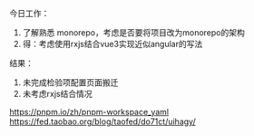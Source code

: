 今日工作：

1. 了解熟悉 monorepo，考虑是否要将项目改为monorepo的架构
2. 得：考虑使用rxjs结合vue3实现近似angular的写法

结果：
1. 未完成检验项配置页面搬迁
2. 未考虑rxjs结合情况

https://pnpm.io/zh/pnpm-workspace_yaml
https://fed.taobao.org/blog/taofed/do71ct/uihagy/